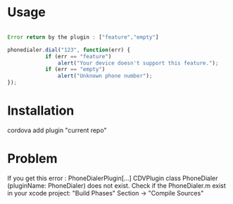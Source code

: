 Usage
=====

```javascript

Error return by the plugin : ["feature","empty"]

phonedialer.dial("123", function(err) {
            if (err == "feature")
                alert("Your device doesn't support this feature.");
            if (err == "empty")
                alert("Unknown phone number");
});

```

Installation
============

cordova add plugin "current repo"

Problem
=======

If you get this error : PhoneDialerPlugin[...] CDVPlugin class PhoneDialer (pluginName: PhoneDialer) does not exist.
Check if the PhoneDialer.m exist in your xcode project: "Build Phases" Section -> "Compile Sources"
